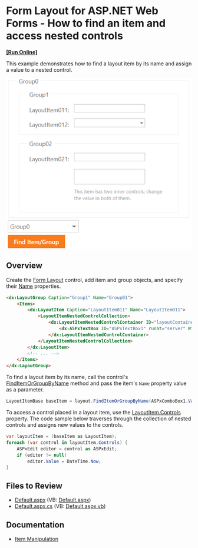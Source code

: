 # Form Layout for ASP.NET Web Forms - How to find an item and access nested controls
<!-- run online -->
**[[Run Online]](https://codecentral.devexpress.com/e4579/)**
<!-- run online end -->

This example demonstrates how to find a layout item by its name and assign a value to a nested control.

![FormLayout Items](findItem.png)

## Overview

Create the [Form Layout](https://docs.devexpress.com/AspNet/DevExpress.Web.ASPxFormLayout) control, add item and group objects, and specify their [Name](https://docs.devexpress.com/AspNet/DevExpress.Web.LayoutItemBase.Name) properties.

```aspx
<dx:LayoutGroup Caption="Group1" Name="Group01">
    <Items>
        <dx:LayoutItem Caption="LayoutItem011" Name="LayoutItem011">
            <LayoutItemNestedControlCollection>
                <dx:LayoutItemNestedControlContainer ID="layoutContainer1" runat="server">
                    <dx:ASPxTextBox ID="ASPxTextBox1" runat="server" Width="170px" />
                </dx:LayoutItemNestedControlContainer>
            </LayoutItemNestedControlCollection>
        </dx:LayoutItem>
        <!-- ... -->
    </Items>
</dx:LayoutGroup>
```

To find a layout item by its name, call the control's [FindItemOrGroupByName](https://docs.devexpress.com/AspNet/DevExpress.Web.ASPxFormLayout.FindItemOrGroupByName(System.String)) method and pass the item's `Name` property value as a parameter.

```csharp
LayoutItemBase baseItem = layout.FindItemOrGroupByName(ASPxComboBox1.Value.ToString()) as LayoutItemBase;
```

To access a control placed in a layout item, use the [LayoutItem.Controls](https://docs.devexpress.com/AspNet/DevExpress.Web.LayoutItem.Controls) property. The code sample below traverses through the collection of nested controls and assigns new values to the controls.

```csharp
var layoutItem = (baseItem as LayoutItem);
foreach (var control in layoutItem.Controls) {
    ASPxEdit editor = control as ASPxEdit;
    if (editor != null)
        editor.Value = DateTime.Now;
}
```

## Files to Review

* [Default.aspx](./CS/Default.aspx) (VB: [Default.aspx](./VB/Default.aspx))
* [Default.aspx.cs](./CS/Default.aspx.cs) (VB: [Default.aspx.vb](./VB/Default.aspx.vb))

## Documentation

* [Item Manipulation](https://docs.devexpress.com/AspNet/14573/components/site-navigation-and-layout/form-layout/concepts/item-manipulation)
